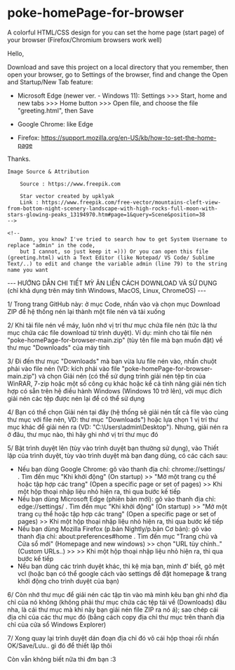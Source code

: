 # poke-homePage-for-browser
A colorful HTML/CSS design for you can set the home page (start page) of your browser (Firefox/Chromium browsers work well)


Hello,

Download and save this project on a local directory that you remember, then open your browser, go to Settings of the browser, find and change the Open and Startup/New Tab feature:

- Microsoft Edge (newer ver. - Windows 11): Settings >>> Start, home and new tabs >>> Home button >>> Open file, and choose the file "greeting.html", then Save

- Google Chrome: like Edge

- Firefox: https://support.mozilla.org/en-US/kb/how-to-set-the-home-page

Thanks.

    Image Source & Attribution

        Source : https://www.freepik.com

        Star vector created by upklyak
        Link : https://www.freepik.com/free-vector/mountains-cleft-view-from-bottom-night-scenery-landscape-with-high-rocks-full-moon-with-stars-glowing-peaks_13194970.htm#page=1&query=Scene&position=38
    -->

    <!-- 
        Damn, you know? I've tried to search how to get System Username to replace "admin" in the code,
        but I cannot, so just keep it =))) Or you can open this file (greeting.html) with a Text Editor (like Notepad/ VS Code/ Sublime Text/..) to edit and change the variable admin (line 79) to the string name you want


--- HƯỚNG DẪN CHI TIẾT MỲ ĂN LIỀN CÁCH DOWNLOAD VÀ SỬ DỤNG (chỉ khả dụng trên máy tính Windows, MacOS, Linux, ChromeOS) ---

1/ Trong trang GitHub này: ở mục Code, nhấn vào và chọn mục Download ZIP để hệ thống nén lại thành một file nén và tải xuống

2/ Khi tải file nén về máy, luôn nhớ vị trí thư mục chứa file nén (tức là thư mục chứa các file download từ trình duyệt). Ví dụ: mình cho tải file nén "poke-homePage-for-browser-main.zip" (tùy tên file mà bạn muốn đặt) về thư mục "Downloads" của máy tính

3/ Đi đến thư mục "Downloads" mà bạn vừa lưu file nén vào, nhấn chuột phải vào file nén (VD: kích phải vào file "poke-homePage-for-browser-main.zip") và chọn Giải nén (có thể sử dụng trình giải nén tệp tin của WinRAR, 7-zip hoặc một số công cụ khác hoặc kể cả tính năng giải nén tích hợp có sẵn trên hệ điều hành Windows (Windows 10 trở lên), với mục đích giải nén các tệp được nén lại để có thể sử dụng

4/ Bạn có thể chọn Giải nén tại đây (hệ thống sẽ giải nén tất cả file vào cùng thư mục với file nén, VD: thư mục "Downloads") hoặc lựa chọn 1 vị trí thư mục khác để giải nén ra (VD: "C:\Users\admin\Desktop\"). Nhưng, giải nén ra ở đâu, thư mục nào, thì hãy ghi nhớ vị trí thư mục đó

5/ Bật trình duyệt lên (tùy vào trình duyệt bạn thường sử dụng), vào Thiết lập của trình duyệt, tùy vào trình duyệt mà bạn đang dùng, có các cách sau:
  + Nếu bạn dùng Google Chrome: gõ vào thanh địa chỉ: chrome://settings/ . Tìm đến mục "Khi khởi động" (On startup) >> "Mở một trang cụ thể hoặc tập hợp các trang" (Open a specific page or set of pages) >> Khi một hộp thoại nhập liệu nhỏ hiện ra, thì qua bước kế tiếp
  + Nếu bạn dùng Microsoft Edge (phiên bản mới): gõ vào thanh địa chỉ: edge://settings/ . Tìm đến mục "Khi khởi động" (On startup) >> "Mở một trang cụ thể hoặc tập hợp các trang" (Open a specific page or set of pages) >> Khi một hộp thoại nhập liệu nhỏ hiện ra, thì qua bước kế tiếp
  + Nếu bạn dùng Mozilla Firefox (p.bản Nightly/p.bản Cơ bản): gõ vào thanh địa chỉ: about:preferences#home . Tìm đến mục "Trang chủ và Cửa sổ mới" (Homepage and new windows) >> chọn "URL tùy chỉnh.." (Custom URLs..) >> >> Khi một hộp thoại nhập liệu nhỏ hiện ra, thì qua bước kế tiếp
  + Nếu bạn dùng các trình duyệt khác, thì kệ mịa bạn, mình đ' biết, gõ mệt vcl (hoặc bạn có thể google cách vào settings để đặt homepage & trang khởi động cho trình duyệt của bạn)

6/ Còn nhớ thư mục để giải nén các tập tin vào mà mình kêu bạn ghi nhớ địa chỉ của nó không (không phải thư mục chứa các tệp tải về (Downloads) đâu nha, là cái thư mục mà khi nãy bạn giải nén file ZIP ra nó á); sao chép cái địa chỉ của các thư mục đó (bằng cách copy địa chỉ thư mục trên thanh địa chỉ của cửa sổ Windows Explorer)

7/ Xong quay lại trình duyệt dán đoạn địa chỉ đó vô cái hộp thoại rồi nhấn OK/Save/Lưu.. gì đó để thiết lập thôi


Còn vẫn không biết nữa thì đm bạn :3
